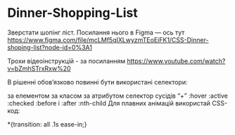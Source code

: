 # Dinner-Shopping-List

Зверстати шопінг ліст. Посилання нього в Figma — ось тут https://www.figma.com/file/mcLMf5qIXLwyzmTEoEiFK1/CSS-Dinner-shoping-list?node-id=0%3A1

Трохи відеоінструкцій - за посиланням https://www.youtube.com/watch?v=bZmhSTrxRxw%20

В рішенні обов’язково повинні бути використані селектори:

за елементом
за класом
за атрибутом
селектор сусідів “+”
:hover
:active
:checked
:before і :after
:nth-child
Для плавних анімацій використай CSS-код:

*{transition: all .1s ease-in;}
